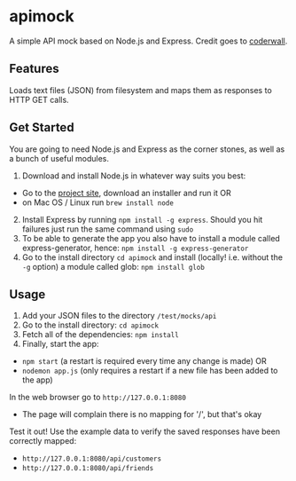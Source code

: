 apimock
=======

A simple API mock based on Node.js and Express. Credit goes to [coderwall](https://coderwall.com/p/ss80vw).

Features
--------
Loads text files (JSON) from filesystem and maps them as responses to HTTP GET calls.

Get Started
-----------
You are going to need Node.js and Express as the corner stones, as well as a bunch of useful modules.

1. Download and install Node.js in whatever way suits you best:
  * Go to the [project site](http://nodejs.org), download an installer and run it OR
  * on Mac OS / Linux run `brew install node`
2. Install Express by running `npm install -g express`. Should you hit failures just run the same command using `sudo`
3. To be able to generate the app you also have to install a module called express-generator, hence: `npm install -g express-generator`
4. Go to the install directory `cd apimock` and install (locally! i.e. without the `-g` option) a module called glob: `npm install glob`

Usage
-----
1. Add your JSON files to the directory `/test/mocks/api`
2. Go to the install directory: `cd apimock`
3. Fetch all of the dependencies: `npm install` 
4. Finally, start the app:
  * `npm start` (a restart is required every time any change is made) OR
  * `nodemon app.js` (only requires a restart if a new file has been added to the app)

In the web browser go to `http://127.0.0.1:8080`
  * The page will complain there is no mapping for '/', but that's okay

Test it out! Use the example data to verify the saved responses have been correctly mapped:
  * `http://127.0.0.1:8080/api/customers`
  * `http://127.0.0.1:8080/api/friends`

